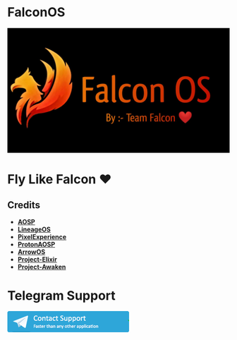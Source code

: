 FalconOS 
===========
![FalconOS](https://github.com/Falcon-OS/Random_stuff/blob/main/IMG_20220508_155556_443.jpg)
<p align="center"> 

Fly Like Falcon ❤ 
===================

  Credits 
------- 
 * [**AOSP**](https://android.googlesource.com)
 * [**LineageOS**](https://github.com/LineageOS)
 * [**PixelExperience**](https://github.com/PixelExperience)
 * [**ProtonAOSP**](https://github.com/ProtonAOSP)
 * [**ArrowOS**](https://github.com/ArrowOS)
 * [**Project-Elixir**](https://github.com/Project-Elixir)
 * [**Project-Awaken**](https://github.com/Project-Awaken)

# Telegram Support
[![Telegram](https://github.com/Lokesh773/RandomStuff/blob/master/Telegram_button.png)](https://telegram.me/joinchat/T5Bqs0DXTeLJeGpL)
